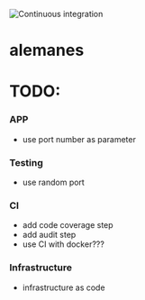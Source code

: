![Continuous integration](https://github.com/mrcosta/alemanes/workflows/Continuous%20integration/badge.svg?branch=master)

# alemanes

# TODO:


### APP

* use port number as parameter

### Testing

* use random port

### CI

* add code coverage step
* add audit step
* use CI with docker???

### Infrastructure

* infrastructure as code